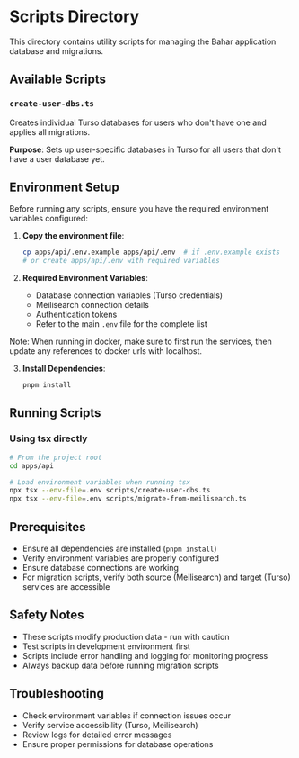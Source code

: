 # Scripts Directory

This directory contains utility scripts for managing the Bahar application database and migrations.

## Available Scripts

### `create-user-dbs.ts`

Creates individual Turso databases for users who don't have one and applies all migrations.

**Purpose**: Sets up user-specific databases in Turso for all users that don't have a user database yet.

## Environment Setup

Before running any scripts, ensure you have the required environment variables configured:

1. **Copy the environment file**:

   ```bash
   cp apps/api/.env.example apps/api/.env  # if .env.example exists
   # or create apps/api/.env with required variables
   ```

2. **Required Environment Variables**:

   - Database connection variables (Turso credentials)
   - Meilisearch connection details
   - Authentication tokens
   - Refer to the main `.env` file for the complete list

Note: When running in docker, make sure to first run the services, then update any references to docker urls with localhost.

3. **Install Dependencies**:
   ```bash
   pnpm install
   ```

## Running Scripts

### Using tsx directly

```bash
# From the project root
cd apps/api

# Load environment variables when running tsx
npx tsx --env-file=.env scripts/create-user-dbs.ts
npx tsx --env-file=.env scripts/migrate-from-meilisearch.ts
```

## Prerequisites

- Ensure all dependencies are installed (`pnpm install`)
- Verify environment variables are properly configured
- Ensure database connections are working
- For migration scripts, verify both source (Meilisearch) and target (Turso) services are accessible

## Safety Notes

- These scripts modify production data - run with caution
- Test scripts in development environment first
- Scripts include error handling and logging for monitoring progress
- Always backup data before running migration scripts

## Troubleshooting

- Check environment variables if connection issues occur
- Verify service accessibility (Turso, Meilisearch)
- Review logs for detailed error messages
- Ensure proper permissions for database operations
